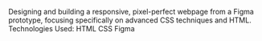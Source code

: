 Designing and building a responsive, pixel-perfect webpage from a Figma prototype, focusing specifically on advanced CSS techniques and HTML. Technologies Used: HTML CSS Figma

